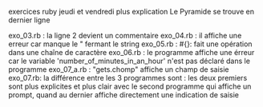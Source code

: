 exercices ruby jeudi et vendredi plus explication
Le Pyramide se trouve en dernier ligne

exo_03.rb : la ligne 2 devient un commentaire
exo_04.rb : il affiche une erreur car manque le " fermant le string
exo_05.rb : #{}: fait une opération dans une chaîne de caractère
exo_06.rb : le programme affiche une érreur car le variable 'number_of_minutes_in_an_hour' n'est pas déclaré dans le programme
exo_07_a.rb : "gets.chomp" affiche un champ de saisie
exo_07.rb: la différence entre les 3 programmes sont : les deux premiers sont plus explicites et plus clair avec le second 					programme qui affiche un prompt, quand au dernier affiche directement une indication de saisie